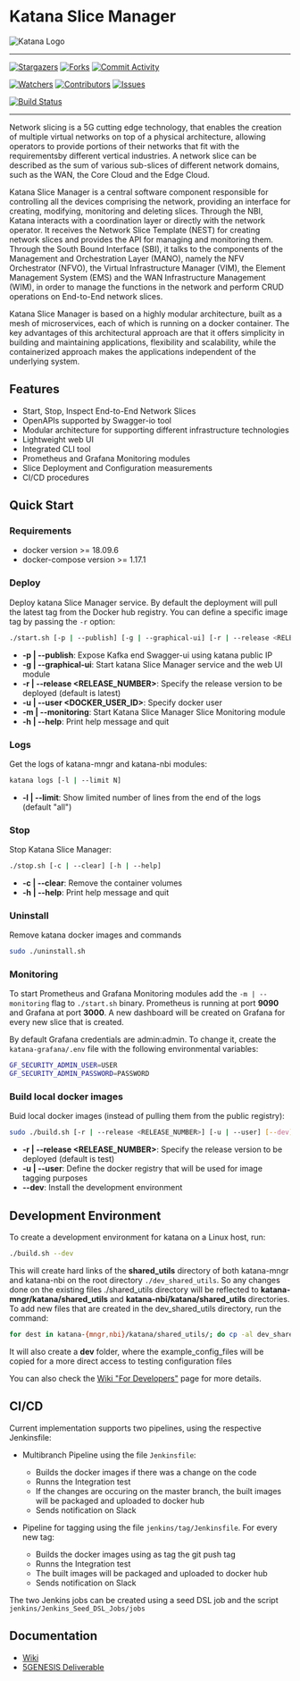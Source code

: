 # Katana Slice Manager

![Katana Logo](./katana-ui/ui/static/images/katana-logo.svg)

----------

[![Stargazers](https://img.shields.io/github/stars/medianetlab/katana-slice_manager?style=for-the-badge)](https://github.com/medianetlab/katana-slice_manager/stargazers)
[![Forks](https://img.shields.io/github/forks/medianetlab/katana-slice_manager?style=for-the-badge)](https://github.com/medianetlab/katana-slice_manager/network/members)
[![Commit Activity](https://img.shields.io/github/commit-activity/m/medianetlab/katana-slice_manager?style=for-the-badge)](https://github.com/medianetlab/katana-slice_manager/graphs/commit-activity)

[![Watchers](https://img.shields.io/github/watchers/medianetlab/katana-slice_manager?style=for-the-badge)](https://github.com/medianetlab/katana-slice_manager/watchers)
[![Contributors](https://img.shields.io/github/contributors/medianetlab/katana-slice_manager?style=for-the-badge)](https://github.com/medianetlab/katana-slice_manager/graphs/contributors)
[![Issues](https://img.shields.io/github/issues/medianetlab/katana-slice_manager?style=for-the-badge)](https://github.com/medianetlab/katana-slice_manager/issues)

[![Build Status](http://143.233.127.12:8080/buildStatus/icon?job=Katana-Workspace%2FKatanaPipeline%2Fmaster)](http://143.233.127.12:8080/job/Katana-Workspace/job/KatanaPipeline/job/master/)

----------

Network slicing is a 5G cutting edge technology, that enables the creation of multiple virtual networks on top of a physical architecture, allowing operators to provide portions of their networks that fit with the requirementsby different vertical industries. A network slice can be described as the sum of various sub-slices of different network domains, such as the WAN, the Core Cloud and the Edge Cloud.

Katana Slice Manager is a central software component responsible for controlling all the devices comprising the network, providing an interface for creating, modifying, monitoring and deleting slices. Through the NBI, Katana interacts with a coordination layer or directly with the network operator. It receives the Network Slice Template (NEST) for creating network slices and provides the API for managing and monitoring them. Through the South Bound Interface (SBI), it talks to the components of the Management and Orchestration Layer (MANO), namely the NFV Orchestrator (NFVO), the Virtual Infrastructure Manager (VIM), the Element Management System (EMS) and the WAN Infrastructure Management (WIM), in order to manage the functions in the network and perform CRUD operations on End-to-End network slices.

Katana Slice Manager is based on a highly modular architecture, built as a mesh of microservices, each of which is running on a docker container. The key advantages of this architectural approach are that it offers simplicity in building and maintaining applications, flexibility and scalability, while the containerized approach makes the applications independent of the underlying system.

## Features

- Start, Stop, Inspect End-to-End Network Slices
- OpenAPIs supported by Swagger-io tool
- Modular architecture for supporting different infrastructure technologies
- Lightweight web UI
- Integrated CLI tool
- Prometheus and Grafana Monitoring modules
- Slice Deployment and Configuration measurements
- CI/CD procedures

## Quick Start

### Requirements

- docker version >= 18.09.6
- docker-compose version >= 1.17.1

### Deploy

Deploy katana Slice Manager service. By default the deployment will pull the latest tag from the Docker hub registry. You can define a specific image tag by passing the `-r` option:

```bash
./start.sh [-p | --publish] [-g | --graphical-ui] [-r | --release <RELEASE_NUMBER>] [-u | --user <DOCKER_USER_ID>] [-m | --monitoring] [-h | --help]
```

- __-p | --publish__: Expose Kafka end Swagger-ui using katana public IP
- __-g | --graphical-ui__: Start katana Slice Manager service and the web UI module
- __-r | --release <RELEASE_NUMBER>__: Specify the release version to be deployed (default is latest)
- __-u | --user <DOCKER_USER_ID>__: Specify docker user
- __-m | --monitoring__: Start Katana Slice Manager Slice Monitoring module
- __-h | --help__: Print help message and quit

### Logs

Get the logs of katana-mngr and katana-nbi modules:

```bash
katana logs [-l | --limit N]
```

- __-l | --limit__: Show limited number of lines from the end of the logs (default "all")

### Stop

Stop Katana Slice Manager:

```bash
./stop.sh [-c | --clear] [-h | --help]
```

- __-c | --clear__: Remove the container volumes
- __-h | --help__: Print help message and quit

### Uninstall

Remove katana docker images and commands

```bash
sudo ./uninstall.sh
```

### Monitoring

To start Prometheus and Grafana Monitoring modules add the `-m | --monitoring` flag to `./start.sh` binary. Prometheus is running at port __9090__ and Grafana at port __3000__. A new dashboard will be created on Grafana for every new slice that is created.

By default Grafana credentials are admin:admin. To change it, create the `katana-grafana/.env` file with the following environmental variables:

```bash
GF_SECURITY_ADMIN_USER=USER
GF_SECURITY_ADMIN_PASSWORD=PASSWORD
```

### Build local docker images

Buid local docker images (instead of pulling them from the public registry):

```bash
sudo ./build.sh [-r | --release <RELEASE_NUMBER>] [-u | --user] [--dev]
```

- __-r | --release <RELEASE_NUMBER>__: Specify the release version to be deployed (default is test)
- __-u | --user__: Define the docker registry that will be used for image tagging purposes
- __--dev__: Install the development environment

## Development Environment

To create a development environment for katana on a Linux host, run:

```bash
./build.sh --dev
```

This will create hard links of the __shared_utils__ directory of both katana-mngr and katana-nbi on the root directory `./dev_shared_utils`. So any changes done on the existing files ./shared_utils directory will be reflected to __katana-mngr/katana/shared_utils__ and __katana-nbi/katana/shared_utils__ directories. To add new files that are created in the dev_shared_utils directory, run the command:

```bash
for dest in katana-{mngr,nbi}/katana/shared_utils/; do cp -al dev_shared_utils/{PATH_TO_NEW_FILE} $dest; done
```

It will also create a **dev** folder, where the example_config_files will be copied for a more direct access to testing configuration files

You can also check the [Wiki "For Developers"](https://github.com/medianetlab/katana-slice_manager/wiki/developers) page for more details.

## CI/CD

Current implementation supports two pipelines, using the respective Jenkinsfile:

- Multibranch Pipeline using the file `Jenkinsfile`:

  - Builds the docker images if there was a change on the code
  - Runns the Integration test
  - If the changes are occuring on the master branch, the built images will be packaged and uploaded to docker hub
  - Sends notification on Slack

- Pipeline for tagging using the file `jenkins/tag/Jenkinsfile`. For every new tag:
  - Builds the docker images using as tag the git push tag
  - Runns the Integration test
  - The built images will be packaged and uploaded to docker hub
  - Sends notification on Slack

The two Jenkins jobs can be created using a seed DSL job and the script `jenkins/Jenkins_Seed_DSL_Jobs/jobs`

## Documentation

- [Wiki](https://github.com/medianetlab/katana-slice_manager/wiki)
- [5GENESIS Deliverable](https://5genesis.eu/wp-content/uploads/2019/10/5GENESIS_D3.3_v1.0.pdf)

